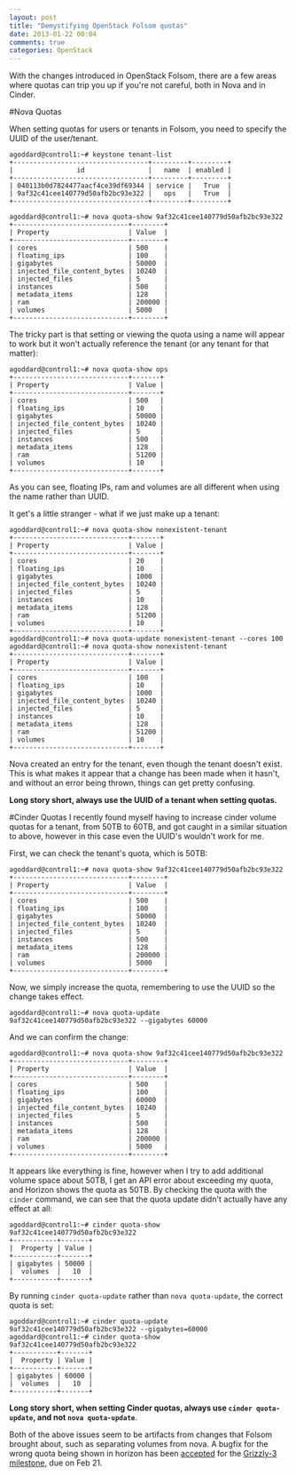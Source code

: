 ```yaml
---
layout: post
title: "Demystifying OpenStack Folsom quotas"
date: 2013-01-22 00:04
comments: true
categories: OpenStack
---
```


With the changes introduced in OpenStack Folsom, there are a few areas where quotas can trip you up if you're not careful, both in Nova and in Cinder.

#Nova Quotas

When setting quotas for users or tenants in Folsom, you need to specify the UUID of the user/tenant.

    agoddard@control1:~# keystone tenant-list
    +----------------------------------+---------+---------+
    |                id                |   name  | enabled |
    +----------------------------------+---------+---------+
    | 040113b0d7824477aacf4ce39df69344 | service |   True  |
    | 9af32c41cee140779d50afb2bc93e322 |   ops   |   True  |
    +----------------------------------+---------+---------+

    agoddard@control1:~# nova quota-show 9af32c41cee140779d50afb2bc93e322
    +-----------------------------+--------+
    | Property                    | Value  |
    +-----------------------------+--------+
    | cores                       | 500    |
    | floating_ips                | 100    |
    | gigabytes                   | 50000  |
    | injected_file_content_bytes | 10240  |
    | injected_files              | 5      |
    | instances                   | 500    |
    | metadata_items              | 128    |
    | ram                         | 200000 |
    | volumes                     | 5000   |
    +-----------------------------+--------+

The tricky part is that setting or viewing the quota using a name will appear to work but it won't actually reference the tenant (or any tenant for that matter):

    agoddard@control1:~# nova quota-show ops
    +-----------------------------+-------+
    | Property                    | Value |
    +-----------------------------+-------+
    | cores                       | 500   |
    | floating_ips                | 10    |
    | gigabytes                   | 50000 |
    | injected_file_content_bytes | 10240 |
    | injected_files              | 5     |
    | instances                   | 500   |
    | metadata_items              | 128   |
    | ram                         | 51200 |
    | volumes                     | 10    |
    +-----------------------------+-------+

As you can see, floating IPs, ram and volumes are all different when using the name rather than UUID.

It get's a little stranger - what if we just make up a tenant:

    agoddard@control1:~# nova quota-show nonexistent-tenant
    +-----------------------------+-------+
    | Property                    | Value |
    +-----------------------------+-------+
    | cores                       | 20    |
    | floating_ips                | 10    |
    | gigabytes                   | 1000  |
    | injected_file_content_bytes | 10240 |
    | injected_files              | 5     |
    | instances                   | 10    |
    | metadata_items              | 128   |
    | ram                         | 51200 |
    | volumes                     | 10    |
    +-----------------------------+-------+
    agoddard@control1:~# nova quota-update nonexistent-tenant --cores 100
    agoddard@control1:~# nova quota-show nonexistent-tenant
    +-----------------------------+-------+
    | Property                    | Value |
    +-----------------------------+-------+
    | cores                       | 100   |
    | floating_ips                | 10    |
    | gigabytes                   | 1000  |
    | injected_file_content_bytes | 10240 |
    | injected_files              | 5     |
    | instances                   | 10    |
    | metadata_items              | 128   |
    | ram                         | 51200 |
    | volumes                     | 10    |
    +-----------------------------+-------+
Nova created an entry for the tenant, even though the tenant doesn't exist. This is what makes it appear that a change has been made when it hasn't, and without an error being thrown, things can get pretty confusing.

**Long story short, always use the UUID of a tenant when setting quotas.**





#Cinder Quotas
I recently found myself having to increase cinder volume quotas for a tenant, from 50TB to 60TB, and got caught in a similar situation to above, however in this case even the UUID's wouldn't work for me.

First, we can check the tenant's quota, which is 50TB:


    agoddard@control1:~# nova quota-show 9af32c41cee140779d50afb2bc93e322
    +-----------------------------+--------+
    | Property                    | Value  |
    +-----------------------------+--------+
    | cores                       | 500    |
    | floating_ips                | 100    |
    | gigabytes                   | 50000  |
    | injected_file_content_bytes | 10240  |
    | injected_files              | 5      |
    | instances                   | 500    |
    | metadata_items              | 128    |
    | ram                         | 200000 |
    | volumes                     | 5000   |
    +-----------------------------+--------+

Now, we simply increase the quota, remembering to use the UUID so the change takes effect.
    
    agoddard@control1:~# nova quota-update 9af32c41cee140779d50afb2bc93e322 --gigabytes 60000

And we can confirm the change:

    agoddard@control1:~# nova quota-show 9af32c41cee140779d50afb2bc93e322
    +-----------------------------+--------+
    | Property                    | Value  |
    +-----------------------------+--------+
    | cores                       | 500    |
    | floating_ips                | 100    |
    | gigabytes                   | 60000  |
    | injected_file_content_bytes | 10240  |
    | injected_files              | 5      |
    | instances                   | 500    |
    | metadata_items              | 128    |
    | ram                         | 200000 |
    | volumes                     | 5000   |
    +-----------------------------+--------+

It appears like everything is fine, however when I try to add additional volume space about 50TB, I get an API error about exceeding my quota, and Horizon shows the quota as 50TB.
By checking the quota with the `cinder` command, we can see that the quota update didn't actually have any effect at all:

    agoddard@control1:~# cinder quota-show 9af32c41cee140779d50afb2bc93e322
    +-----------+-------+
    |  Property | Value |
    +-----------+-------+
    | gigabytes | 50000 |
    |  volumes  |   10  |
    +-----------+-------+

By running `cinder quota-update` rather than `nova quota-update`, the correct quota is set:

    agoddard@control1:~# cinder quota-update 9af32c41cee140779d50afb2bc93e322 --gigabytes=60000
    agoddard@control1:~# cinder quota-show 9af32c41cee140779d50afb2bc93e322
    +-----------+-------+
    |  Property | Value |
    +-----------+-------+
    | gigabytes | 60000 |
    |  volumes  |   10  |
    +-----------+-------+

**Long story short, when setting Cinder quotas, always use `cinder quota-update`, and not `nova quota-update`**.

Both of the above issues seem to be artifacts from changes that Folsom brought about, such as separating volumes from nova. A bugfix for the wrong quota being shown in horizon has been [accepted](https://bugs.launchpad.net/horizon/+bug/1095876) for the [Grizzly-3 milestone](https://launchpad.net/horizon/+milestone/grizzly-3), due on Feb 21.